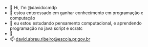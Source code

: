 - 👋 Hi, I’m @davidccmdp
- 👀 estou enteressado em ganhar conhecimento em programação e computação
- 🌱 eu estou estudando pensamento computacional, e aprendendo programação no java script e scratc
- 💞️ 
- 📫 david.abreu.ribeiro@escola.pr.gov.br

<!---
davidccmdp/davidccmdp is a ✨ special ✨ repository because its `README.md` (this file) appears on your GitHub profile.
You can click the Preview link to take a look at your changes.
--->

